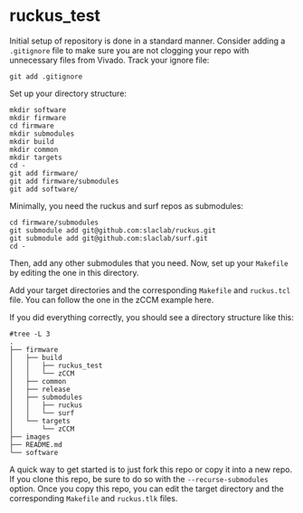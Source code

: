 # ruckus_test

Initial setup of repository is done in a standard manner.  Consider adding 
a `.gitignore` file to make sure you are not clogging your repo with unnecessary files 
from Vivado.   Track your ignore file: 

`git add .gitignore`

Set up your directory structure: 

```
mkdir software
mkdir firmware
cd firmware
mkdir submodules
mkdir build
mkdir common
mkdir targets
cd -
git add firmware/
git add firmware/submodules
git add software/
```

Minimally, you need the ruckus and surf repos as submodules:

```
cd firmware/submodules
git submodule add git@github.com:slaclab/ruckus.git
git submodule add git@github.com:slaclab/surf.git
cd -
```

Then, add any other submodules that you need. Now, set up your `Makefile`
by editing the one in this directory.

Add your target directories and the corresponding `Makefile` and `ruckus.tcl` file. You can 
follow the one in the zCCM example here. 

If you did everything correctly, 
you should see a directory structure like this: 

```
#tree -L 3
.
├── firmware
│   ├── build
│   │   ├── ruckus_test
│   │   └── zCCM
│   ├── common
│   ├── release
│   ├── submodules
│   │   ├── ruckus
│   │   └── surf
│   └── targets
│       └── zCCM
├── images
├── README.md
└── software
```

A quick way to get started is to just fork this repo or copy it into a new repo.  If you clone this repo, be sure to 
do so with the `--recurse-submodules` option.  Once you copy this repo, you can edit the target directory and 
the corresponding `Makefile` and `ruckus.tlk` files.    
